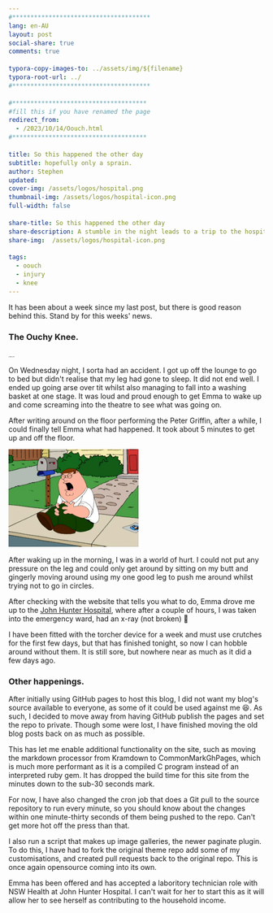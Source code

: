 ```yaml
---
#**************************************
lang: en-AU
layout: post
social-share: true
comments: true

typora-copy-images-to: ../assets/img/${filename}
typora-root-url: ../
#**************************************

#*************************************
#fill this if you have renamed the page
redirect_from:
  - /2023/10/14/Oouch.html
#*************************************

title: So this happened the other day
subtitle: hopefully only a sprain.
author: Stephen
updated: 
cover-img: /assets/logos/hospital.png
thumbnail-img: /assets/logos/hospital-icon.png
full-width: false

share-title: So this happened the other day
share-description: A stumble in the night leads to a trip to the hospital
share-img:  /assets/logos/hospital-icon.png

tags:
  - oouch
  - injury
  - knee
---
```


It has been about a week since my last post, but there is good reason behind this.  Stand by for this weeks' news.

### The Ouchy Knee.

<img src="/assets/img/2023-10-14-Oouch/IMG_0220.png" alt="IMG_0220" style="zoom: 15%;" />

On Wednesday night, I sorta had an accident. I got up off the lounge to go to bed but didn't realise that my leg had gone to sleep. It did not end well. I ended up going arse over tit whilst also managing to fall into a washing basket at one stage. It was loud and proud enough to get Emma to wake up and come screaming into the theatre to see what was going on.

After writing around on the floor performing the Peter Griffin, after a while, I could finally tell Emma what had happened. It took about 5 minutes to get up and off the floor. 

<img src="/assets/img/2023-10-14-Oouch/latest-20231014232703160.png" alt="Peter hurts his knee | Family Guy Wiki | Fandom" style="zoom:50%;" />

After waking up in the morning, I was in a world of hurt. I could not put any pressure on the leg and could only get around by sitting on my butt and gingerly moving around using my one good leg to push me around whilst trying not to go in circles.

After checking with the website that tells you what to do, Emma drove me up to the [John Hunter Hospital](https://www.hnehealth.nsw.gov.au/facilities/hospitals/john-hunter-hospital), where after a couple of hours, I was taken into the emergency ward, had an x-ray (not broken) :raised_hands:

I have been fitted with the torcher device for a week and must use crutches for the first few days, but that has finished tonight, so now I can hobble around without them. It is still sore, but nowhere near as much as it did a few days ago.

### Other happenings. 

After initially using GitHub pages to host this blog, I did not want my blog's source available to everyone, as some of it could be used against me :laughing:. As such, I decided to move away from having GitHub publish the pages and set the repo to private. Though some were lost, I have finished moving the old blog posts back on as much as possible.

This has let me enable additional functionality on the site, such as moving the markdown processor from Kramdown to CommonMarkGhPages, which is much more performant as it is a compiled C program instead of an interpreted ruby gem. It has dropped the build time for this site from the minutes down to the sub-30 seconds mark. 

For now, I have also changed the cron job that does a Git pull to the source repository to run every minute, so you should know about the changes within one minute-thirty seconds of them being pushed to the repo. Can't get more hot off the press than that.

I also run a script that makes up image galleries, the newer paginate plugin. To do this, I have had to fork the original theme repo add some of my customisations, and created pull requests back to the original repo. This is once again opensource coming into its own.

Emma has been offered and has accepted a laboritory technician role with NSW Health at John Hunter Hospital. I can't wait for her to start this as it will allow her to see herself as contributing to the household income.

